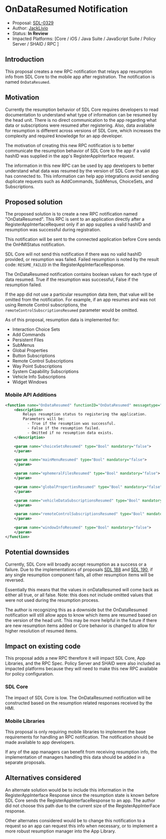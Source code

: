 # OnDataResumed Notification

* Proposal: [SDL-0329](0329-on-data-resumed.md)
* Author: [JackLivio](https://github.com/JackLivio)
* Status: **In Review**
* Impacted Platforms: [Core / iOS / Java Suite / JavaScript Suite / Policy Server / SHAID / RPC ]

## Introduction

This proposal creates a new RPC notification that relays app resumption info from SDL Core to the mobile app after registration. The notification is named `OnDataResumed`.

## Motivation

Currently the resumption behavior of SDL Core requires developers to read documentation to understand what type of information can be resumed by the head unit. There is no direct communication to the app regarding what data or subscriptions were resumed after registering. Also, data available for resumption is different across versions of SDL Core, which increases the complexity and required knowledge for an app developer.

The motivation of creating this new RPC notification is to better communicate the resumption behavior of SDL Core to the app if a valid hashID was supplied in the app's RegisterAppInterface request. 


The information in this new RPC can be used by app developers to better understand what data was resumed by the version of SDL Core that an app has connected to. This information can help app integrations avoid sending duplicate requests such as AddCommands, SubMenus, ChoiceSets, and Subscriptions.

## Proposed solution

The proposed solution is to create a new RPC notification named "OnDataResumed". This RPC is sent to an application directly after a RegisterAppInterfaceRequest only if an app supplies a valid hashID and resumption was successful during registration. 

This notification will be sent to the connected application before Core sends the OnHMIStatus notification.

SDL Core will not send this notification if there was no valid hashID provided, or resumption was failed. Failed resumption is noted by the result code: `RESUME_FAILED` in the RegisterAppInterfaceResponse.

The OnDataResumed notification contains boolean values for each type of data resumed. True if the resumption was successful, False if the resumption failed. 

If the app did not use a particular resumption data item, that value will be omitted from the notification. For example, if an app resumes and was not using Remote Control subscriptions, the `remoteControlSubscriptionsResumed` parameter would be omitted.

As of this proposal, resumption data is implemented for:

- Interaction Choice Sets
- Add Commands
- Persistent Files
- SubMenus
- Global Properties
- Button Subscriptions
- Remote Control Subscriptions
- Way Point Subscriptions
- System Capability Subscriptions
- Vehicle Info Subscriptions
- Widget Windows

### Mobile API Additions


```xml
<function name="OnDataResumed" functionID="OnDataResumed" messagetype="notification" since="x.x">
    <description>
        Relays resumption status to registering the application. 
        Parameters will be: 
          - True if the resumption was successful.
          - False if the resumption failed.
          - Omitted if no resumption data exists.
    </description>

    <param name="choiceSetsResumed" type="Bool" mandatory="false">
    </param>

    <param name="mainMenuResumed" type="Bool" mandatory="false">
    </param>

    <param name="ephemeralFilesResumed" type="Bool" mandatory="false">
    </param>

    <param name="globalPropertiesResumed" type="Bool" mandatory="false">
    </param>

    <param name="vehicleDataSubscriptionsResumed" type="Bool" mandatory="false">
    </param>

    <param name="remoteControlSubscriptionsResumed" type="Bool" mandatory="false">
    </param>

    <param name="windowInfoResumed" type="Bool" mandatory="false">
    </param>
</function>
```

## Potential downsides

Currently, SDL Core will broadly accept resumption as a success or a failure. Due to the implementations of proposals [SDL 188](https://github.com/smartdevicelink/sdl_evolution/blob/master/proposals/0188-get-interior-data-resumption.md) and [SDL 190](https://github.com/smartdevicelink/sdl_evolution/blob/master/proposals/0190-resumption-data-error-handling.md), if any single resumption component fails, all other resumption items will be reversed.

Essentially this means that the values in onDataResumed will come back as either all true, or all false. Note: this does not include omitted values that were not used during the resumption process.

The author is recognizing this as a downside but the OnDataResumed notification will still allow apps to know which items are resumed based on the version of the head unit. This may be more helpful in the future if there are new resumption items added or Core behavior is changed to allow for higher resolution of resumed items.

## Impact on existing code

This proposal adds a new RPC therefore it will impact SDL Core, App Libraries, and the RPC Spec. Policy Server and SHAID were also included as impacted platforms because they will need to make this new RPC available for policy configuration.

### SDL Core

The impact of SDL Core is low. The OnDataResumed notification will be constructed based on the resumption related responses received by the HMI.

### Mobile Libraries

This proposal is only requiring mobile libraries to implement the base requirements for handling an RPC notification. The notification should be made available to app developers. 

If any of the app managers can benefit from receiving resumption info, the implementation of managers handling this data should be added in a separate proposals. 

## Alternatives considered

An alternate solution would be to include this information in the RegisterAppInterface Response since the resumption state is known before SDL Core sends the RegisterAppInterfaceResponse to an app. The author did not choose this path due to the current size of the RegisterAppInterFace response.

Other alternates considered would be to change this notification to a request so an app can request this info when necessary, or to implement a more robust resumption manager into the App Library.
